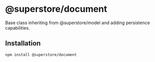 # @superstore/document

Base class inheriting from @superstore/model and adding persistence capabilities.

## Installation

```
npm install @superstore/document
```
